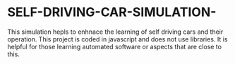 # SELF-DRIVING-CAR-SIMULATION-
This simulation hepls to enhnace the learning of self driving cars and their operation. This project is coded in javascript and does not use libraries. It is helpful for those learning automated software or aspects that are close to this.

